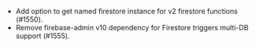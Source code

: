 - Add option to get named firestore instance for v2 firestore functions (#1550).
- Remove firebase-admin v10 dependency for Firestore triggers multi-DB support (#1555).
